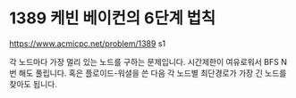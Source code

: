 # 1389 케빈 베이컨의 6단계 법칙

<https://www.acmicpc.net/problem/1389> s1

각 노드마다 가장 멀리 있는 노드를 구하는 문제입니다.
시간제한이 여유로워서 BFS N번 해도 풀립니다.
혹은 플로이드-워셜을 쓴 다음 각 노드별 최단경로가 가장 긴 노드를 찾아도 됩니다.
